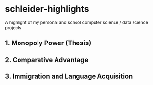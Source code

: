 # schleider-highlights
A highlight of my personal and school computer science / data science projects

## 1. Monopoly Power (Thesis)

## 2. Comparative Advantage

## 3. Immigration and Language Acquisition
